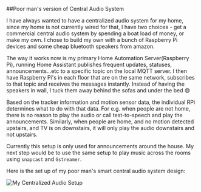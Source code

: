 ##Poor man's version of Central Audio System

I have always wanted to have a centralized audio system for my home, since my home is not currently wired for that, I have two choices  - get a commercial central audio system by spending a boat load of money, or make my own. I chose to build my own with a bunch of Raspberry Pi devices and some cheap bluetooth speakers from amazon.

The way it works now is my primary Home Automation Server(Raspberry Pi), running Home Assistant publishes frequent updates, statuses, announcements...etc to a specific topic on the local MQTT server. I then have Raspberry Pi's in each floor that are on the same network, subscribes to that topic and receives the messages instantly. Instead of having the speakers in wall, I tuck them away behind the sofas and under the bed :smile:

Based on the tracker information and motion sensor data, the individual RPi determines what to do with that data. For e.g. when people are not home, there is no reason to play the audio or call test-to-speech and play the announcements. Similarly, when people are home, and no motion detected upstairs, and TV is on downstairs, it will only play the audio downstairs and not upstairs.

Currently this setup is only used for announcements around the house. My next step would be to use the same setup to play music across the rooms using `snapcast` and `Gstreamer`.

Here is the set up of my poor man's smart central audio system design:

![My Centralized Audio Setup ](https://github.com/skalavala/smarthome/blob/master/images/Central%20Audio%20System%20For%20Home%20-%20Kalavala.jpg)
